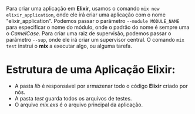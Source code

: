 Para criar uma aplicação em **Elixir**, usamos o comando `mix new elixir_application`, onde ele irá criar uma aplicação com o nome "elixir_application". Podemos passar o parâmetro `--module MODULE_NAME` para especificar o nome do módulo, onde o padrão do nome é sempre uma o *CamelCase*. Para criar uma raiz de supervisão, podemos passar o parâmetro `--sup`, onde ele irá criar um supervisor central.
O comando `mix test` instrui o **mix** a executar algo, ou alguma tarefa.

# Estrutura de uma Aplicação Elixir:
* A pasta *lib* é responsável por armazenar todo o código **Elixir** criado por nós.
* A pasta *test* guarda todos os arquivos de testes.
* O arquivo *mix.exs* é o arquivo principal da aplicação.